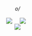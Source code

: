 <p align="center">
        <p align="center">
            <p align="center"><em>o/</em></p>
        </p>
        <p align="center">
            <a align="center">
                <img align="center" src="https://img.shields.io/badge/offensive security-blue?&style=for-the-badge&logo=hackaday&logoColor=white"/>
            </a> &nbsp;
            <a align="center">
            </a> &nbsp;
            <a align="center">
                <img align="center" src="https://img.shields.io/badge/python-blue?&style=for-the-badge&logo=ruby&logoColor=white"/>
            </a> &nbsp;   
        <br>
                <img src="https://github-readme-stats.vercel.app/api/top-langs/?username=martin3lli&layout=compact"/>
        </p>
    </p>
</p>
